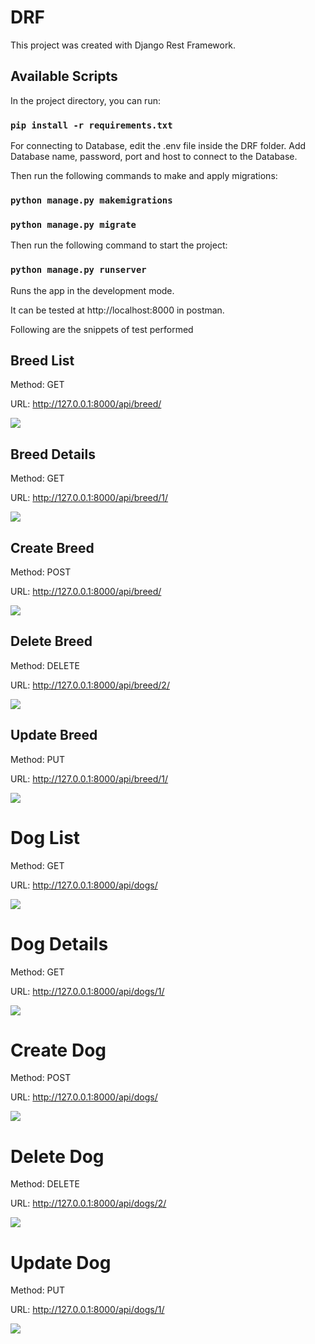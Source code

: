 # DRF

This project was created with Django Rest Framework.

## Available Scripts
In the project directory, you can run:


### `pip install -r requirements.txt`

For connecting to Database, edit the .env file inside the DRF folder. 
Add Database name, password, port and host to connect to the Database. 

Then run the following commands to make and apply migrations:

### `python manage.py makemigrations `
### `python manage.py migrate `

Then run the following command to start the project:

### `python manage.py runserver `

Runs the app in the development mode.

It can be tested at http://localhost:8000 in postman.

Following are the snippets of test performed

## Breed List

Method: GET

URL: http://127.0.0.1:8000/api/breed/

![](images/BreedList.png)
## Breed Details

Method: GET

URL: http://127.0.0.1:8000/api/breed/1/

![](images/BreedDetail.png)
## Create Breed

Method: POST

URL: http://127.0.0.1:8000/api/breed/

![](images/BreedCreate.png)
## Delete Breed

Method: DELETE

URL: http://127.0.0.1:8000/api/breed/2/

![](images/BreedDelete.png)
## Update Breed

Method: PUT

URL: http://127.0.0.1:8000/api/breed/1/

![](images/BreedUpdate.png)


# Dog List

Method: GET

URL: http://127.0.0.1:8000/api/dogs/

![](images/DogList.png)
# Dog Details

Method: GET

URL: http://127.0.0.1:8000/api/dogs/1/

![](images/DogDetail.png)
# Create Dog

Method: POST

URL: http://127.0.0.1:8000/api/dogs/

![](images/DogCreate.png)
# Delete Dog

Method: DELETE

URL: http://127.0.0.1:8000/api/dogs/2/

![](images/DogDelete.png)
# Update Dog

Method: PUT

URL: http://127.0.0.1:8000/api/dogs/1/

![](images/DogUpdate.png)
